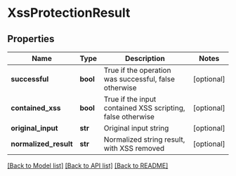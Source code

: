 # XssProtectionResult

## Properties
Name | Type | Description | Notes
------------ | ------------- | ------------- | -------------
**successful** | **bool** | True if the operation was successful, false otherwise | [optional] 
**contained_xss** | **bool** | True if the input contained XSS scripting, false otherwise | [optional] 
**original_input** | **str** | Original input string | [optional] 
**normalized_result** | **str** | Normalized string result, with XSS removed | [optional] 

[[Back to Model list]](../README.md#documentation-for-models) [[Back to API list]](../README.md#documentation-for-api-endpoints) [[Back to README]](../README.md)


